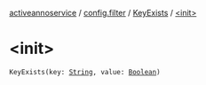 [activeannoservice](../../index.md) / [config.filter](../index.md) / [KeyExists](index.md) / [&lt;init&gt;](./-init-.md)

# &lt;init&gt;

`KeyExists(key: `[`String`](https://kotlinlang.org/api/latest/jvm/stdlib/kotlin/-string/index.html)`, value: `[`Boolean`](https://kotlinlang.org/api/latest/jvm/stdlib/kotlin/-boolean/index.html)`)`